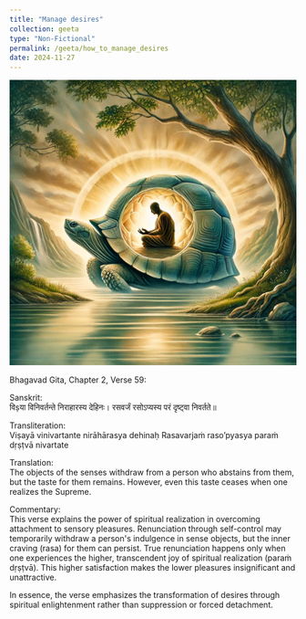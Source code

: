```yaml
---
title: "Manage desires"
collection: geeta
type: "Non-Fictional"
permalink: /geeta/how_to_manage_desires
date: 2024-11-27
---
```


[<img src="../images/shlok_2_58.webp" width="1000" height="500"/>](../images/shlok_2_58.webp)


Bhagavad Gita, Chapter 2, Verse 59:

Sanskrit:        
विṣया विनिवर्तन्ते निराहारस्य देहिनः।
रसवर्जं रसोऽप्यस्य परं दृष्ट्वा निवर्तते॥

Transliteration:           
Viṣayā vinivartante nirāhārasya dehinaḥ
Rasavarjaṁ raso’pyasya paraṁ dṛṣṭvā nivartate

Translation:          
The objects of the senses withdraw from a person who abstains from them, but the taste for them remains. However, even this taste ceases when one realizes the Supreme.

Commentary:            
This verse explains the power of spiritual realization in overcoming attachment to sensory pleasures. Renunciation through self-control may temporarily withdraw a person's indulgence in sense objects, but the inner craving (rasa) for them can persist. True renunciation happens only when one experiences the higher, transcendent joy of spiritual realization (paraṁ dṛṣṭvā). This higher satisfaction makes the lower pleasures insignificant and unattractive.

In essence, the verse emphasizes the transformation of desires through spiritual enlightenment rather than suppression or forced detachment.
